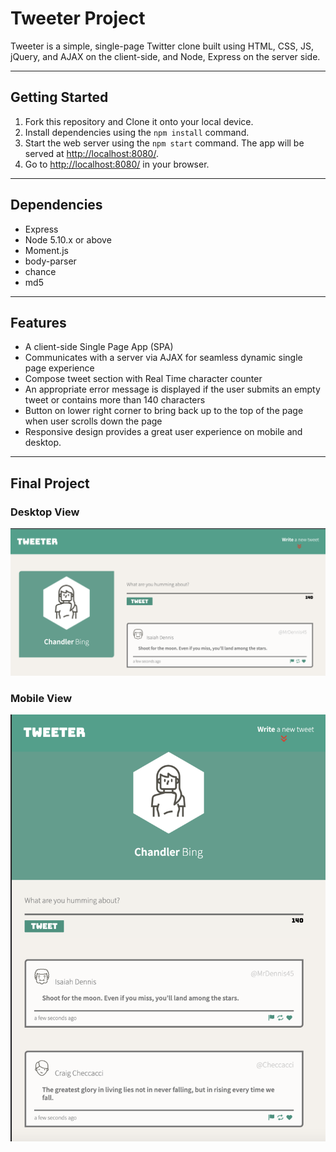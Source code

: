 # Tweeter Project

Tweeter is a simple, single-page Twitter clone built using HTML, CSS, JS, jQuery, and AJAX on the client-side, and Node, Express on the server side.

-----------------------

## Getting Started

1. Fork this repository and Clone it onto your local device.
2. Install dependencies using the `npm install` command.
3. Start the web server using the `npm start` command. The app will be served at <http://localhost:8080/>.
4. Go to <http://localhost:8080/> in your browser.

-----------------------
## Dependencies

- Express
- Node 5.10.x or above
- Moment.js
- body-parser
- chance
- md5 

-------------------------
## Features 

- A client-side Single Page App (SPA)
- Communicates with a server via AJAX for seamless dynamic single page experience
- Compose tweet section with Real Time character counter
- An appropriate error message is displayed if the user submits an empty tweet or contains more than 140 characters
- Button on lower right corner to bring back up to the top of the page when user scrolls down the page
- Responsive design provides a great user experience on mobile and desktop.

-----------
## Final Project
 ### Desktop View

!["Screenshot of Desktop view"](https://github.com/DeviRaju27/tweeter/blob/master/docs/Desktop-tweeter.png)

### Mobile View
!["Screenshot of Tablet view"](https://github.com/DeviRaju27/tweeter/blob/master/docs/Mobile-tweeter.png)